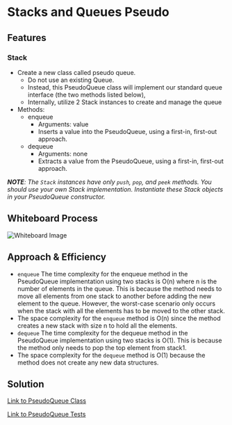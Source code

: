 # Stacks and Queues Pseudo

## Features

### Stack

- Create a new class called pseudo queue.
  - Do not use an existing Queue.
  - Instead, this PseudoQueue class will implement our standard queue interface (the two methods listed below),
  - Internally, utilize 2 Stack instances to create and manage the queue
- Methods:
  - enqueue
    - Arguments: value
    - Inserts a value into the PseudoQueue, using a first-in, first-out approach.
  - dequeue
    - Arguments: none
    - Extracts a value from the PseudoQueue, using a first-in, first-out approach.

***NOTE**: The `Stack` instances have only `push`, `pop`, and `peek` methods. You should use your own Stack implementation. Instantiate these Stack objects in your PseudoQueue constructor.*

## Whiteboard Process

![Whiteboard Image]()

## Approach & Efficiency
- `enqueue` The time complexity for the enqueue method in the PseudoQueue implementation using two stacks is O(n) where n is the number of elements in the queue. This is because the method needs to move all elements from one stack to another before adding the new element to the queue. However, the worst-case scenario only occurs when the stack with all the elements has to be moved to the other stack.
- The space complexity for the `enqueue` method is O(n) since the method creates a new stack with size n to hold all the elements.
- `dequeue` The time complexity for the dequeue method in the PseudoQueue implementation using two stacks is O(1). This is because the method only needs to pop the top element from stack1.
- The space complexity for the `dequeue` method is O(1) because the method does not create any new data structures.
## Solution

[Link to PseudoQueue Class](codechallenges/linkedlist/PseudoQueue.java)

[Link to PseudoQueue Tests](/home/nojad/projects/data-structures-and-algorithms/java/datastructures/lib/src/test/java/codechallenges/linkedlist/PseudoQueueTest.java)
